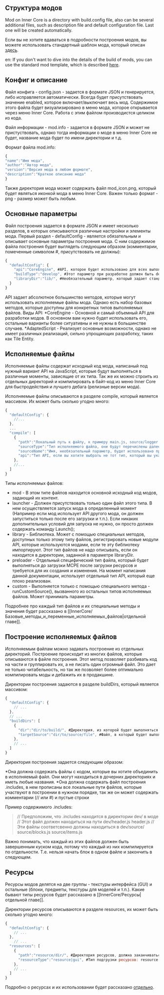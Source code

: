 ## Структура модов

Mod on Inner Core is a directory with build.config file, also can be several additional files, such as description file and default configuration file. Last one will be created automatically.

Если вы не хотите вдаваться в подробности построения модов, вы можете использовать стандартный шаблон мода, который описан [здесь](/ru/page/inner-core/standart-mod-template).

en: If you don't want to dive into the details of the build of mods, you can use the standard mod template, which is described [here](/ru/page/inner-core/standart-mod-template).

## Конфиг и описание

Файл конфига - config.json - задается в формате JSON и генерируется, либо исправляется автоматически. Всегда будет присутствовать значение enabled, которое включает/выключает весь мод. Содержимое этого файла будет визуализировано в меню мода, которое открывается через меню Inner Core. Работа с этим файлом производистся целиком из кода.

Файл информации - mod.info - задается в формате JSON и может не пристуствовать, однако тогда информации о моде в меню Inner Core не будет, название мода будет по имени директории и т.д.

Формат файла mod.info:

```javascript
{
"name":"Имя мода",
"author":"Автор мода",
"version":"Версия мода в любом формате",
"description":"Краткое описание мода"
}
```

Также директория мода может содержать файл mod_icon.png, который будет являться иконкой мода в меню Inner Core. Важен только формат - png - размер может быть любым.

## Основные параметры

Файл построения задается в формате JSON и имеет несколько разделов, в которых описываются различные настройки и элементы мода. Первый раздел - defaultConfig - является обязательным и описывает основные параметры построения мода. С ним содержимое файла построения будет выглядеть следующим образом (комментарии, помеченные символом #, присутствовать не должны):

```javascript
{
  "defaultConfig": {
    "api":"CoreEngine", #API, которое будет использовано для всех выполняемых файлов по-умолчанию, варианты API будут перечислены далее
    "buildType":"develop", #Этот параметр при разработке должен быть develop, далее он будет изменяться с помощью Inner Core
    "libraryDir":"lib/", #Необязательный параметр, который задает стандартную директорию, откуда будут загружаться библиотеки.
  }
}
```

API задает абсолютное большинство методов, которые могут использовать исполняемые файлы мода. Однако есть набор базовых методов, которые доступны для конкретных типов выполняемых файлов. Виды API:
*CoreEngine - Основной и самый объемный API для разработки модов. В основном вам нужно будет использовать его, остальные варианты более ситуативны и не нужны в большинстве случаев.
*AdaptedScript - Реализует основные возможности, однако не имеет различных реализаций, сильно упрощающих разработку, таких как Tile Entity.

## Исполняемые файлы

Исполняемые файлы содержат исходный код мода, написаный под нужный вариант API на JavaScript, которые будут выполняться в различные моменты, зависящие от их типа. Так же их можно строить из отдельных директорий и компилировать в байт-код из меню Inner Core для быстродействия и лучшего дебага (релизные версии мода).

Исполняемые файлы описываются в разделе compile, который является массивом. Их может быть сколько угодно много:

```javascript
{
  "defaultConfig": {
    //...
  },
  ...
  "compile": [
    {
      "path":"Локальный путь к файлу, к примеру main.js, source/logger.js",
      "sourceType":"Тип исполняемого файла, они будут перечислены далее",
      "sourceName":"Имя, необязательный параметр, будет использовано при выводе ошибок",
      "api":"Тип API, если вы хотите выбрать не тот тип, который вы указали в defaultConfig конкретно для этого файла, иначе этот параметр не нужен"
    },
    //...
  ]
}
```

Типы исполняемых файлов:

- mod - В этом типе файлов находится основной исходный код модов, задающий их контент.
- launcher - Должен присутствовать только один файл этого типа. В нем осуществляется запуск мода в определенный момент (Например если мод использует API другого мода, он должен запуститься только после его загрузки и т.п.). Если никаких дополнительных условий для запуска не нужно, он просто должен содержать команду Launch();
- library - Библиотека. Может с помощью специальных методов, доступных только этому типу файлов, регистрировать новые модули API, которые используются модами, если те эту библиотеку импортируют. Этот тип файлов не надо описывать, если он находится в директории, заданной в параметре libraryDir.
- preloader - Отдельный специфический тип файла, который будет выполняться до загрузки MCPE после загрузки ресурсов и требуется для их создания и изменения. На момент написания данной документации, использует отдельный тип API, который еще плохо реализован.
- custom - Выполняется только с помощью специального метода - runCustomSource(), вызванного из остальных типов исполняемых файлов. Может принимать параметры.

Подробнее про каждый тип файлов и их специальные методы и значения будет рассказано в [[InnerCore/Базовые_методы_и_переменные_исполняемых_файлов|отдельной главе]].

## Построение исполняемых файлов

Исполняемым файлам можно задавать построение из отдельных директорий. Построение происходит из многих файлов, которые описываются в файле построения. Этот метод позволяет разбивать код на части и группировать их, а не писать один огромный файл. Это дает не только читабельность, но так же позволяет более оптимально компилировать моды и дебажить их в продакшине.

Директории построения задаются в разделе buildDirs, который является массивом:

```javascript
{
  "defaultConfig": {
    // ...
  },
  // ...
  "buildDirs": [
    {
      "dir":"dir/to/build/", #Директория, из которой будет выполняться построение, должна заканчиваться символом /
      "targetSource":"dir/to/source/file", #Файл, в который будет выполняться построение. ВАЖНО: содержимое файла будет полностью перезаписываться при каждом построении, так что не стоит там что либо писать.
    },
    // ...
  ]
}
```

Директория построения задается следующим образом:

*Она должна содержать файлы с кодом, которые вы хотите объединить в исполняемый файл. Они могут находиться в дочерних директориях и иметь любые названия.
*Она должна содержать файл построения .includes, в нем прописаны все локальные пути файлов, которые участвуют в построении в нужном порядке, так же он может содержать комментарии (// или #) и пустые строки

Пример содержимого .includes:

> // Предположим, что .includes находится в директории dev/ в моде // Этот файл должен находиться на пути dev/header.js
> header.js // Эти файлы соответсвенно должны находиться в dev/source/
> source/blocks.js
> source/items.js

Важно понимать, что каждый из этих файлов должен быть завершенным куском кода, потому что каждый из них компилируется по отдельности. Т.е. нельзя начать блок в одном файле и закончить в следующем.

## Ресурсы

Ресурсы модов делятся на две группы - текстуры интерфейса (GUI) и остальные (блоки, предметы, текстуры для моделей и т.п.). Какие бывают типы ресурсов будет рассказано в [[InnerCore/Ресурсы|отдельной главе]].

Директории ресурсов описываются в разделе resources, их может быть сколько угодно много:

```javascript
{
  "defaultConfig": {
    // ...
  },
    // ...
  "resources": [
    {
      "path":"resource/dir/", #Директория ресурсов, должна заканчиваться символом /
      "resourceType":"resource|gui", #Тип подгрузки ресурсов: resource - внутриигровые ресурсы, gui - текстуры интерфейса
    },
    // ...
  ]
}
```

Подробно о ресурсах и их использовании будет рассказано [отдельно](/ru/page/inner-core/resources).
